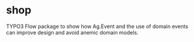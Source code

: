shop
====

TYPO3 Flow package to show how Ag.Event and the use of domain events can improve design and avoid anemic domain models. 